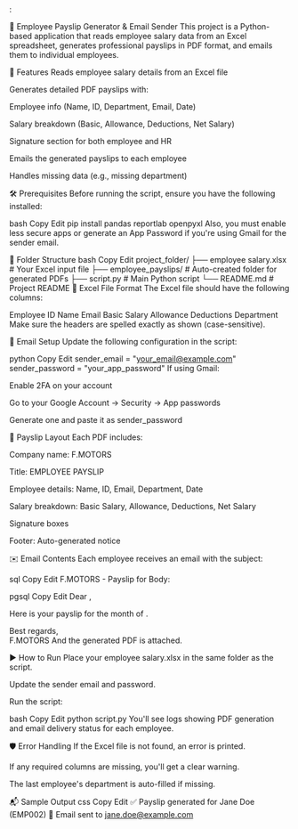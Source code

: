 :

📄 Employee Payslip Generator & Email Sender
This project is a Python-based application that reads employee salary data from an Excel spreadsheet, generates professional payslips in PDF format, and emails them to individual employees.

🚀 Features
Reads employee salary details from an Excel file

Generates detailed PDF payslips with:

Employee info (Name, ID, Department, Email, Date)

Salary breakdown (Basic, Allowance, Deductions, Net Salary)

Signature section for both employee and HR

Emails the generated payslips to each employee

Handles missing data (e.g., missing department)

🛠️ Prerequisites
Before running the script, ensure you have the following installed:

bash
Copy
Edit
pip install pandas reportlab openpyxl
Also, you must enable less secure apps or generate an App Password if you're using Gmail for the sender email.

📂 Folder Structure
bash
Copy
Edit
project_folder/
├── employee salary.xlsx        # Your Excel input file
├── employee_payslips/          # Auto-created folder for generated PDFs
├── script.py                   # Main Python script
└── README.md                   # Project README
🧾 Excel File Format
The Excel file should have the following columns:

Employee ID	Name	Email	Basic Salary	Allowance	Deductions	Department
Make sure the headers are spelled exactly as shown (case-sensitive).

🔐 Email Setup
Update the following configuration in the script:

python
Copy
Edit
sender_email = "your_email@example.com"
sender_password = "your_app_password"
If using Gmail:

Enable 2FA on your account

Go to your Google Account → Security → App passwords

Generate one and paste it as sender_password

🧾 Payslip Layout
Each PDF includes:

Company name: F.MOTORS

Title: EMPLOYEE PAYSLIP

Employee details: Name, ID, Email, Department, Date

Salary breakdown: Basic Salary, Allowance, Deductions, Net Salary

Signature boxes

Footer: Auto-generated notice

✉️ Email Contents
Each employee receives an email with the subject:

sql
Copy
Edit
F.MOTORS - Payslip for <Current Date>
Body:

pgsql
Copy
Edit
Dear <Employee Name>,

Here is your payslip for the month of <Current Date>.

Best regards,  
F.MOTORS
And the generated PDF is attached.

▶️ How to Run
Place your employee salary.xlsx in the same folder as the script.

Update the sender email and password.

Run the script:

bash
Copy
Edit
python script.py
You'll see logs showing PDF generation and email delivery status for each employee.

🛡️ Error Handling
If the Excel file is not found, an error is printed.

If any required columns are missing, you'll get a clear warning.

The last employee's department is auto-filled if missing.

📬 Sample Output
css
Copy
Edit
✅ Payslip generated for Jane Doe (EMP002)
📨 Email sent to jane.doe@example.com
